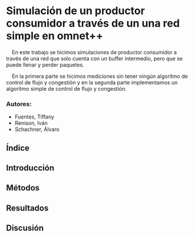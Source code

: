 # Simulación de un productor consumidor a través de un una red simple en omnet++

    En este trabajo se hicimos simulaciones de productor consumidor a través de una red que solo cuenta con un buffer intermedio, pero que se puede llenar y perder paquetes.

    En la primera parte se hicimos mediciones sin tener ningún algoritmo de control de flujo y congestión y en la segunda parte implementamos un algoritmo simple de control de flujo y congestión.

### Autores:

- Fuentes, Tiffany
- Renison, Iván
- Schachner, Álvaro



## Índice



## Introducción



## Métodos



## Resultados



## Discusión
